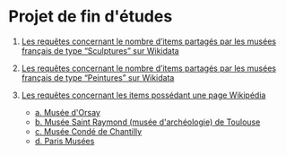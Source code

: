# Projet de fin d'études


1) [Les requêtes concernant le nombre d’items partagés par les musées français de type “Sculptures” sur Wikidata](RequetesSculptures.md)


2) [Les requêtes concernant le nombre d’items partagés par les musées français de type “Peintures” sur Wikidata](RequetesPeintures.md)


3) [Les requêtes concernant les items possédant une page Wikipédia](RequetesLienOrsay.md) 
    * [a. Musée d'Orsay](RequetesLienOrsay.md)
    * [b. Musée Saint Raymond (musée d'archéologie) de Toulouse](RequetesLienStRaymond.md)
    * [c. Musée Condé de Chantilly](RequetesLienConde.md)
    * [d. Paris Musées](RequetesLienParisMusees.md)

